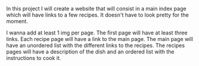 In this project I will create a website that will consist in a main index page which will have links to a few recipes. It doesn't have to look pretty for the moment.

I wanna add at least 1 img per page.
The first page will have at least three links.
Each recipe page will have a link to the main page.
The main page will have an unordered list with the different links to the recipes. The recipes pages will have a description of the dish and an ordered list with the instructions to cook it.